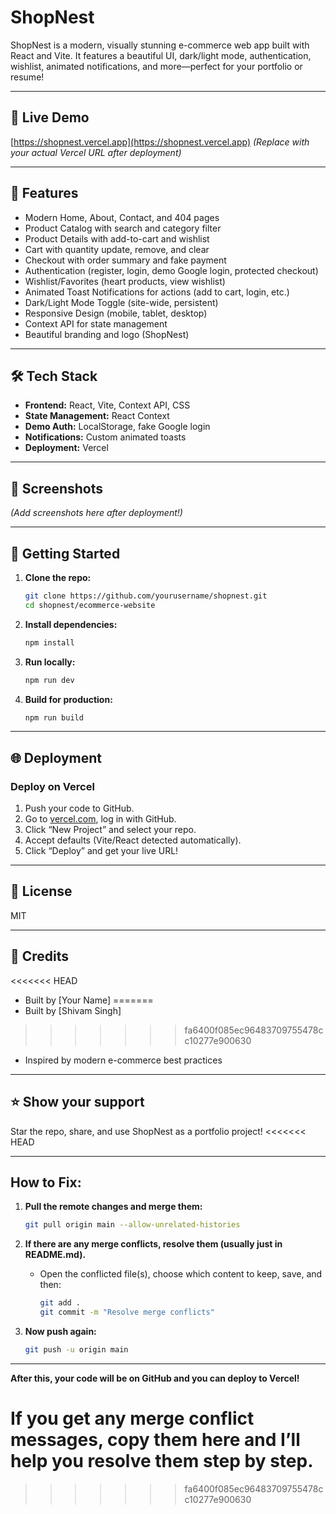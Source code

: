 # ShopNest

ShopNest is a modern, visually stunning e-commerce web app built with React and Vite. It features a beautiful UI, dark/light mode, authentication, wishlist, animated notifications, and more—perfect for your portfolio or resume!

---

## 🚀 Live Demo

[https://shopnest.vercel.app](https://shopnest.vercel.app)
*(Replace with your actual Vercel URL after deployment)*

---

## 🛒 Features

- Modern Home, About, Contact, and 404 pages
- Product Catalog with search and category filter
- Product Details with add-to-cart and wishlist
- Cart with quantity update, remove, and clear
- Checkout with order summary and fake payment
- Authentication (register, login, demo Google login, protected checkout)
- Wishlist/Favorites (heart products, view wishlist)
- Animated Toast Notifications for actions (add to cart, login, etc.)
- Dark/Light Mode Toggle (site-wide, persistent)
- Responsive Design (mobile, tablet, desktop)
- Context API for state management
- Beautiful branding and logo (ShopNest)

---

## 🛠️ Tech Stack

- **Frontend:** React, Vite, Context API, CSS
- **State Management:** React Context
- **Demo Auth:** LocalStorage, fake Google login
- **Notifications:** Custom animated toasts
- **Deployment:** Vercel

---

## 📸 Screenshots

*(Add screenshots here after deployment!)*

---

## 📝 Getting Started

1. **Clone the repo:**
   ```sh
   git clone https://github.com/yourusername/shopnest.git
   cd shopnest/ecommerce-website
   ```

2. **Install dependencies:**
   ```sh
   npm install
   ```

3. **Run locally:**
   ```sh
   npm run dev
   ```

4. **Build for production:**
   ```sh
   npm run build
   ```

---

## 🌐 Deployment

### Deploy on Vercel
1. Push your code to GitHub.
2. Go to [vercel.com](https://vercel.com/), log in with GitHub.
3. Click “New Project” and select your repo.
4. Accept defaults (Vite/React detected automatically).
5. Click “Deploy” and get your live URL!

---

## 📄 License

MIT

---

## 🙌 Credits

<<<<<<< HEAD
- Built by [Your Name]
=======
- Built by [Shivam Singh]
>>>>>>> fa6400f085ec96483709755478cc10277e900630
- Inspired by modern e-commerce best practices

---

## ⭐️ Show your support

Star the repo, share, and use ShopNest as a portfolio project!
<<<<<<< HEAD

---

## **How to Fix:**

1. **Pull the remote changes and merge them:**
   ```sh
   git pull origin main --allow-unrelated-histories
   ```

2. **If there are any merge conflicts, resolve them (usually just in README.md).**
   - Open the conflicted file(s), choose which content to keep, save, and then:
     ```sh
     git add .
     git commit -m "Resolve merge conflicts"
     ```

3. **Now push again:**
   ```sh
   git push -u origin main
   ```

---

**After this, your code will be on GitHub and you can deploy to Vercel!**

If you get any merge conflict messages, copy them here and I’ll help you resolve them step by step.
=======
>>>>>>> fa6400f085ec96483709755478cc10277e900630
